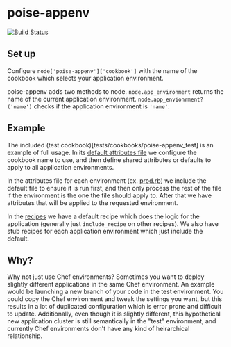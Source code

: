 poise-appenv
=============

[![Build Status](https://travis-ci.org/coderanger/poise-appenv.png?branch=master)](https://travis-ci.org/coderanger/poise-appenv)

Set up
------

Configure `node['poise-appenv']['cookbook']` with the name of the cookbook which
selects your application environment.

poise-appenv adds two methods to node. `node.app_environment` returns the name
of the current application environment. `node.app_envionrment?('name')` checks
if the application environment is `'name'`.

Example
-------

The included (test cookbook)[tests/cookbooks/poise-appenv_test] is an example
of full usage. In its [default attributes file](test/cookbooks/poise-appenv_test/attributes/default.rb#L19)
we configure the cookbook name to use, and then define shared attributes or defaults
to apply to all application environments.

In the attributes file for each environment (ex. [prod.rb](test/cookbooks/poise-appenv_test/attributes/prod.rb))
we include the default file to ensure it is run first, and then only process the
rest of the file if the environment is the one the file should apply to. After
that we have attributes that will be applied to the requested environment.

In the [recipes](test/cookbooks/poise-appenv_test/recipes) we have a default
recipe which does the logic for the application (generally just `include_recipe`
on other recipes). We also have stub recipes for each application environment
which just include the default.

Why?
----

Why not just use Chef environments? Sometimes you want to deploy slightly
different applications in the same Chef environment. An example would be
launching a new branch of your code in the test environment. You could copy the
Chef environment and tweak the settings you want, but this results in a lot of
duplicated configuration which is error prone and difficult to update.
Additionally, even though it is slightly different, this hypothetical new
application cluster is still semantically in the "test" environment, and
currently Chef environments don't have any kind of heirarchical relationship.
